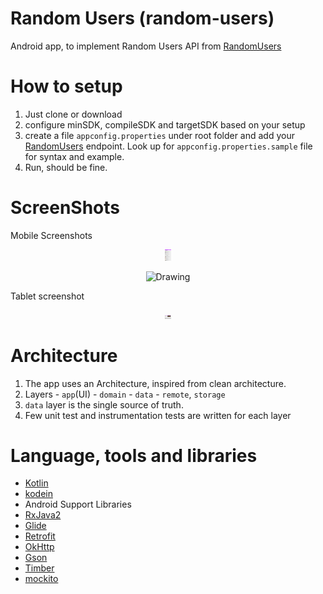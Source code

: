 # Random Users (random-users)
Android app, to implement Random Users API from [RandomUsers](https://randomuser.me/)

# How to setup
1. Just clone or download
2. configure minSDK, compileSDK and targetSDK based on your setup 
3. create a file `appconfig.properties` under root folder and add your 
[RandomUsers](https://randomuser.me/) endpoint. Look up for `appconfig.properties.sample`
file for syntax and example.
4. Run, should be fine.

# ScreenShots
Mobile Screenshots
<p align="center">
<img src="https://github.com/Hariofspades/random-users/blob/master/art/app_screenshot_1.png" alt="Drawing" style="width: 10px;"/>
</p>
<p align="center">
<img src="https://github.com/Hariofspades/random-users/blob/master/art/app_screenshot_2.png" alt="Drawing" style="width: 10px;"/>
</p>
Tablet screenshot
<p align="center">
<img src="https://github.com/Hariofspades/random-users/blob/master/art/tablet_screenshot.png" alt="Drawing" style="width: 10px;"/>

# Architecture
1. The app uses an Architecture, inspired from clean architecture.
2. Layers - `app`(UI) - `domain` - `data` - `remote`, `storage`
3. `data` layer is the single source of truth.
4. Few unit test and instrumentation tests are written for each layer

# Language, tools and libraries
* [Kotlin](https://kotlinlang.org/)
* [kodein](http://kodein.org)
* Android Support Libraries
* [RxJava2](https://github.com/ReactiveX/RxJava/wiki/What's-different-in-2.0)
* [Glide](https://github.com/bumptech/glide)
* [Retrofit](http://square.github.io/retrofit/)
* [OkHttp](http://square.github.io/okhttp/)
* [Gson](https://github.com/google/gson)
* [Timber](https://github.com/JakeWharton/timber)
* [mockito](https://github.com/nhaarman/mockito-kotlin)



